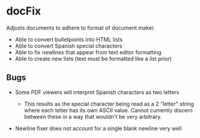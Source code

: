 # docFix
Adjusts documents to adhere to format of document maker.

* Able to convert bulletpoints into HTML lists
* Able to convert Spanish special characters 
* Able to fix newlines that appear from text editor formatting
* Able to create new lists (text must be formatted like a list prior)

## Bugs

* Some PDF viewers will interpret Spanish characters as two letters
  * This results as the special character being read as a 2 "letter"
  string where each letter has its own ASCII value. Cannot currently
  discern between these in a way that wouldn't be very arbitrary.
  
* Newline fixer does not account for a single blank newline very well
